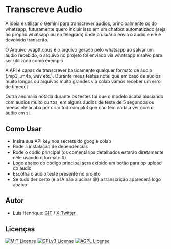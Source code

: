 # Transcreve Audio

A idéia é utilizar o Gemini para transcrever áudios, principalmente os do whatsapp, futuramente quero incluir isso em um chatbot automatizado (seja no próprio whatsapp ou no telegram) onde o usuário envia o áudio e ele é devolvido transcrito.

O Arquivo .waptt.opus é o arquivo gerado pelo whatsapp ao salvar um áudio recebido, o arquivo no projeto foi enviado via whatsapp e salvo para ser utilizado como exemplo.

A API é capaz de transcrever basicamente qualquer formato de áudio (.mp3, .m4a, wav etc.). Durante meus testes notei que em caso de áudios muito longos ou arquivos muito grandes via colab vamos receber um erro de timeout

Outra anomalia notada durante os testes foi que o modelo acaba aluciando com áudios muito curtos, em alguns áudios de teste de 5 segundos ou menos ele acaba por criar todo um plot que não tem nada a ver com o áudio em si.
## Como Usar

*  Insira sua API key nos secrets do google colab
*  Rode a instalação de dependências
*  Rode o códio principal (os comentários detalhados estarão diretamente nele usando o formato #)
*  Logo abaixo do código principal sera exibido um botão para op upload do áudio
*  Escolha o áudio teste presente no projeto
*  Se tudo der certo (e a IA não alucinar :smile:) a transcrição aparecerá logo abaixo

## Autor

- Luis Henrique: [GIT](https://github.com/lhsluis) / [X-Twitter](http://twitter.com/lhs_luis)

## Licenças

[![MIT License](https://img.shields.io/badge/License-MIT-green.svg)](https://choosealicense.com/licenses/mit/)
[![GPLv3 License](https://img.shields.io/badge/License-GPL%20v3-yellow.svg)](https://opensource.org/licenses/)
[![AGPL License](https://img.shields.io/badge/license-AGPL-blue.svg)](http://www.gnu.org/licenses/agpl-3.0)
